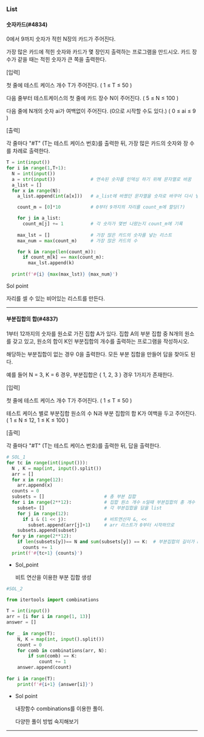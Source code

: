 ### List

#### 숫자카드(#4834)

0에서 9까지 숫자가 적힌 N장의 카드가 주어진다.

가장 많은 카드에 적힌 숫자와 카드가 몇 장인지 출력하는 프로그램을 만드시오. 카드 장수가 같을 때는 적힌 숫자가 큰 쪽을 출력한다.

[입력]


첫 줄에 테스트 케이스 개수 T가 주어진다.  ( 1 ≤ T ≤ 50 )

다음 줄부터 테스트케이스의 첫 줄에 카드 장수 N이 주어진다. ( 5 ≤ N ≤ 100 )

다음 줄에 N개의 숫자 ai가 여백없이 주어진다. (0으로 시작할 수도 있다.)  ( 0 ≤ ai ≤ 9 )


[출력]

각 줄마다 "#T" (T는 테스트 케이스 번호)를 출력한 뒤, 가장 많은 카드의 숫자와 장 수를 차례로 출력한다.

```py
T = int(input())
for i in range(1,T+1):
  N = int(input()) 
  a = str(input())             # 연속된 숫자를 인덱싱 하기 위해 문자열로 바꿈
  a_list = []        
  for x in range(N):
    a_list.append(int(a[x]))   # a_list에 바꿨던 문자열을 숫자로 바꾸어 다시 넣음

    count_m = [0]*10           # 0부터 9까지의 자리를 count_m에 할당(?)

    for j in a_list:
      count_m[j] += 1          # 각 숫자가 몇번 나왔는지 count_m에 기록
    
    max_lst = []               # 가장 많은 카드의 숫자를 넣는 리스트
    max_num = max(count_m)     # 가장 많은 카드의 수

    for k in range(len(count_m)):
      if count_m[k] == max(count_m):
        max_lst.append(k)
  
  print(f'#{i} {max(max_lst)} {max_num}')

```
Sol point

자리를 셀 수 있는 비어있는 리스트를 만든다.


---
#### 부분집합의 합(#4837)
1부터 12까지의 숫자를 원소로 가진 집합 A가 있다. 집합 A의 부분 집합 중 N개의 원소를 갖고 있고, 원소의 합이 K인 부분집합의 개수를 출력하는 프로그램을 작성하시오.

해당하는 부분집합이 없는 경우 0을 출력한다. 모든 부분 집합을 만들어 답을 찾아도 된다.
 

예를 들어 N = 3, K = 6 경우, 부분집합은 { 1, 2, 3 } 경우 1가지가 존재한다.


[입력]
 

첫 줄에 테스트 케이스 개수 T가 주어진다.  ( 1 ≤ T ≤ 50 )
 

테스트 케이스 별로 부분집합 원소의 수 N과 부분 집합의 합 K가 여백을 두고 주어진다. ( 1 ≤ N ≤ 12, 1 ≤ K ≤ 100 )
 

[출력]
 
각 줄마다 "#T" (T는 테스트 케이스 번호)를 출력한 뒤, 답을 출력한다.

```py
# SOL_1
for tc in range(int(input())):
  N , K = map(int, input().split())
  arr = []
  for x in range(12):
    arr.append(x)
  counts = 0
  subsets = []                      # 총 부분 집합
  for i in range(2**12):            # 집합 원소 개수 n일때 부분집합의 총 개수 2^n
    subset= []                      # 각 부분집합을 담을 list
    for j in range(12):
      if i & (1 << j):              # 비트연산자 &, << 
        subset.append(arr[j]+1)     # arr 리스트가 0부터 시작하므로
    subsets.append(subset)
  for y in range(2**12):
    if len(subsets[y])== N and sum(subsets[y]) == K:  # 부분집합의 길이가 N, 합이 K인 경우를 동시에 충족할 때
      counts += 1 
  print(f'#{tc+1} {counts}')
```
- Sol_point

    비트 연산을 이용한 부분 집합 생성

```py
#SOL_2

from itertools import combinations 
 
T = int(input())
arr = [i for i in range(1, 13)]
answer = []
 
for _ in range(T):
    N, K = map(int, input().split())
    count = 0
    for comb in combinations(arr, N):
        if sum(comb) == K:
            count += 1
    answer.append(count)
 
for i in range(T):
    print(f'#{i+1} {answer[i]}')
```
- Sol point

    내장함수 combinations를 이용한 풀이.

    다양한 풀이 방법 숙지해보기
---

